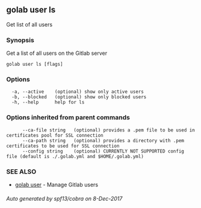 ## golab user ls

Get list of all users

### Synopsis


Get a list of all users on the Gitlab server

```
golab user ls [flags]
```

### Options

```
  -a, --active    (optional) show only active users
  -b, --blocked   (optional) show only blocked users
  -h, --help      help for ls
```

### Options inherited from parent commands

```
      --ca-file string   (optional) provides a .pem file to be used in certificates pool for SSL connection
      --ca-path string   (optional) provides a directory with .pem certificates to be used for SSL connection
      --config string    (optional) CURRENTLY NOT SUPPORTED config file (default is ./.golab.yml and $HOME/.golab.yml)
```

### SEE ALSO
* [golab user](golab_user.md)	 - Manage Gitlab users

###### Auto generated by spf13/cobra on 8-Dec-2017
